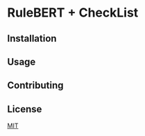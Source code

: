# RuleBERT + CheckList 


## Installation



## Usage



## Contributing


## License
[MIT](https://choosealicense.com/licenses/mit/)